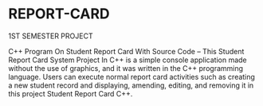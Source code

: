 # REPORT-CARD
1ST SEMESTER PROJECT

C++ Program On Student Report Card With Source Code – This Student Report Card System Project In C++ is a simple console application made without the use of graphics, and it was written in the C++ programming language. Users can execute normal report card 
activities such as creating a new student record and displaying, amending, editing, and removing it in this project Student Report Card C++.
